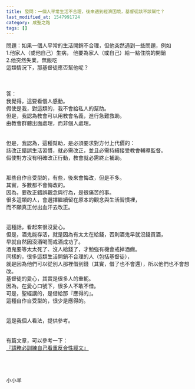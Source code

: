 ```yaml
---
title: 發問：一個人平常生活不合理，後來遇到經濟困境，基督徒該不該幫忙？
last_modified_at: 1547991724
category: 成聖之路
tags: []
---
```


<p>問題：如果一個人平常的生活開銷不合理，但他突然遇到一些問題，例如<br/>1.他家人（或他自己）生病， 他要為家人（或自己）給一點住院的開銷<br/>2.他突然失業，無飯吃<br/>這類情況下，那基督徒應否幫他呢？<br/><!--more--> <br/><br/><br/>答：<br/>我覺得，這要看個人感動。<br/>假使是我，對這類的，我不會給私人的幫助。<br/>但是，我認為教會可以用教會名義，進行急難救助。<br/>由教會群體出面處理，而非個人處理。<br/> <br/><br/>但是，我認為，這種幫助，是必須要求對方付上代價的：<br/>該改正錯誤生活習慣，就必需改正，並且必需持續接受教會輔導監督。<br/>假使對方沒有明確改正行動，教會就必需終止補助。<br/> <br/><br/>那些自作自受型的，有些，後來會悔改，但是不多。<br/>其實，多數都不會悔改的。<br/>因為，要改正錯誤觀念與行為，是很痛苦的事。<br/>很多這類的人，會選擇繼續留在原本的觀念與生活習慣裡，<br/>而不願真正付出血汗去改正。<br/><br/><br/>這種話，看起來很沒愛心。<br/>但是，酒鬼能存活，就是因為有太太在給錢，否則酒鬼早就沒錢買酒，<br/>早就自然因沒酒喝而戒酒成功了。<br/>酒鬼要等太太死了、沒人給錢了，才勉強有機會戒掉酒癮。<br/>同樣的，很多這類生活開銷不合理的人（包括基督徒），<br/>就是因為他們可以從別人那裡借到錢（其實，借了也不會還），所以他們也不會想改。<br/>基督徒的愛心，其實是很多人的重軛。<br/>因為，在愛心口號下，很多人不敢不借。<br/>可是，聖經講的，是借給那『應得的』。<br/>這種自作自受型的，很少是應得的。<br/> <br/><br/>這是我個人看法，提供參考。<br/> <br/><br/>有篇文章，可以參考一下：<br/><a href="/posts/269194548">『請務必訓練自己看重反合性經文』</a><br/><br/><br/><br/><br/>小小羊<br/><br/><br/><br/><br/><br/>
</p>